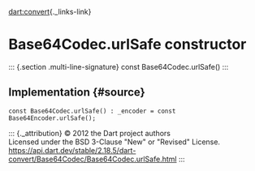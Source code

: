 [dart:convert](../../dart-convert/dart-convert-library){._links-link}

Base64Codec.urlSafe constructor
===============================

::: {.section .multi-line-signature}
const Base64Codec.urlSafe()
:::

Implementation {#source}
--------------

``` {.language-dart data-language="dart"}
const Base64Codec.urlSafe() : _encoder = const Base64Encoder.urlSafe();
```

::: {._attribution}
© 2012 the Dart project authors\
Licensed under the BSD 3-Clause \"New\" or \"Revised\" License.\
<https://api.dart.dev/stable/2.18.5/dart-convert/Base64Codec/Base64Codec.urlSafe.html>
:::

